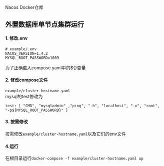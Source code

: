 Nacos Docker仓库

## 外置数据库单节点集群运行
#### 1. 修改.env<br/>
```
# example/.env
NACOS_VERSION=1.4.2
MYSQL_ROOT_PASSWORD=1009
```
为了正确载入compose.yaml中的${}变量
#### 2. 修改compose文件
`example/cluster-hostname.yaml`<br/>
mysql的test修改为
```
test: [ "CMD", "mysqladmin" ,"ping", "-h", "localhost", "-u", "root", "-p${MYSQL_ROOT_PASSWORD}" ]
```
#### 3. 按需修改
按需修改`example/cluster-hostname.yaml`以及它们的env文件

#### 4.运行
在根目录运行`docker-compose -f example/cluster-hostname.yaml up`